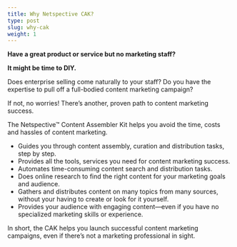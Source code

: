 ```yaml
---
title: Why Netspective CAK?
type: post
slug: why-cak
weight: 1
---
```


**Have a great product or service but no marketing staff?**

**It might be time to DIY.**

Does enterprise selling come naturally to your staff? Do you have the expertise to pull off a full-bodied content marketing campaign?

If not, no worries! There’s another, proven path to content marketing success.

The Netspective™ Content Assembler Kit helps you avoid the time, costs and hassles of content marketing.

* Guides you through content assembly, curation and distribution tasks, step by step.
* Provides all the tools, services you need for content marketing success.
* Automates time-consuming content search and distribution tasks.
* Does online research to find the right content for your marketing goals and audience.
* Gathers and distributes content on many topics from many sources, without your having to create or look for it yourself.
* Provides your audience with engaging content—even if you have no specialized marketing skills or experience.

In short, the CAK helps you launch successful content marketing campaigns, even if there’s not a marketing professional in sight.


